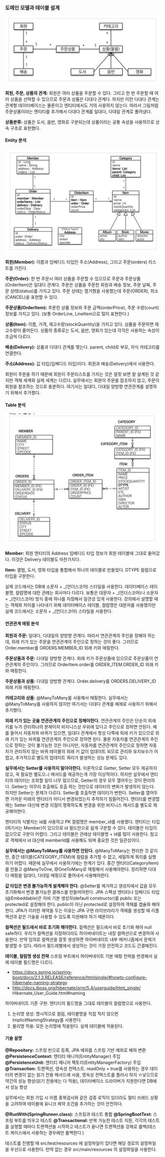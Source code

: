 ### 도메인 모델과 테이블 설계

![](image/1.png)

**회원, 주문, 상품의 관계:** 회원은 여러 상품을 주문할 수 있다. 그리고 한 번 주문할 때 여러 상품을 선택할 수 있으므로 
주문과 상품은 다대다 관계다. 하지만 이런 다대다 관계는 관계형 데이터베이스는 물론이고 엔티티에서도 거의 사용하지 않는다.
따라서 그림처럼 주문상품이라는 엔티티를 추가해서 다대다 관계를 일대다, 다대일 관계로 풀어냈다.

**상품분류:** 상품은 도서, 음반, 영화로 구분되는데 상품이라는 공통 속성을 사용하므로 상속 구조로 표현했다.

#### Entity 분석

![](image/2.png)

**회원(Member):** 이름과 임베디드 타입인 주소(Address), 그리고 주문(orders) 리스트를 가진다.

**주문(Order):** 한 번 주문시 여러 상품을 주문할 수 있으므로 주문과 주문상품(OrderItem)은 일대다 관계다.
주문은 상품을 주문한 회원과 배송 정보, 주문 날짜, 주문 상태(status)를 가지고 있다. 주문 상태는 열거형을 사용했는데
주문(ORDER), 취소(CANCEL)을 표현할 수 있다.

**주문상품(OrderItem):** 주문한 상품 정보와 주문 금액(orderPrice), 주문 수량(count) 정보를 가지고 있다.
(보통 OrderLine, LineItem으로 많이 표현한다.)

**상품(Item):** 이름, 가격, 재고수량(stockQuantity)을 가지고 있다. 상품을 주문하면 재고수량이 줄어든다.
상품의 종류로는 도서, 음반, 영화가 있는데 각각은 사용하는 속성이 조금씩 다르다.

**배송(Delivery):** 상품과 다대다 관계를 맺는다. parent, child로 부모, 자식 카테고리를 연결한다.

**주소(Address):** 값 타입(임베디드 타입)이다. 회원과 배송(Delivery)에서 사용한다.

회원이 주문을 하기 때문에 회원이 주문리스트를 가지는 것은 얼핏 보면 잘 설계된 것 같지만 객체 세계와 실제 세계는 다르다.
실무에서는 회원이 주문을 참조하지 않고, 주문이 회원을 참조하는 것으로 충분하다. 여기서는 일대다, 다대일 양방향 연관관계를
설명하기 위해서 추가했다.

#### Table 분석

![](image/3.png)

**Member:** 회원 엔티티의 Address 임베디드 타입 정보가 회원 테이블에 그대로 들어갔다. 이것은 Delivery 테이블도 마찬가지다.

**Item:** 앨범, 도서, 영화 타입을 통합해서 하나의 테이블로 만들었다. DTYPE 컬럼으로 타입을 구분한다.

실제 코드에서는 DB에 소문자 + _(언더스코어) 스타일을 사용한다.
데이터베이스 테이블명, 컬럼명에 대한 관례는 회사마다 다르다. 보통은 대문자 + _(언더스코어)나 소문자 + _(언더스코어) 
방식 중에 하나를 지정해서 일관성 있게 사용한다. 강의에서 설명할 때는 객체와 차이를 나타내기 위해 데이터베이스 테이블,
컬럼명은 대문자를 사용했지만 실제 코드에서는 소문자 + _(언더스코어) 스타일을 사용한다.

#### 연관관계 매핑 분석

**회원과 주문:** 일대다, 다대일의 양방향 관계다. 따라서 연관관계의 주인을 정해야 하는데, 외래 키가 있는 주문을
연관관계의 주인으로 정하는 것이 좋다. 그러므로 Order.member를 ORDERS.MEMBER_ID 외래 키와 매핑한다.

**주문상품과 주문:** 다대일 양방향 관계다. 외래 키가 주문상품에 있으므로 주문상품이 연관관계의 주인이다.
그러므로 OrderItem.order를 ORDER_ITEM.ORDER_ID 외래 키와 매핑한다.

**주문상품과 상품:** 다대일 양방향 관계다. Order.delivery를 ORDERS.DELIVERY_ID 외래 키와 매핑한다.

**카테고리와 상품:** @ManyToMany를 사용해서 매핑한다. 실무에서는 @ManyToMany를 사용하지 않지만
여기서는 다대다 관계를 예제로 사용하기 위해서 추가했다.

**외래 키가 있는 곳을 연관관계의 주인으로 정해야한다.**
연관관계의 주인은 단순히 외래 키를 누가 관리하냐의 문제이지 비지니스상 우위에 있다고 주인으로 정하면 안된다.
예를 들어서 자동차와 바퀴가 있으면, 일대다 관계에서 항상 다쪽에 외래 키가 있으므로 외래 키가 있는 바퀴를
연관관계의 주인으로 정하면 된다. 물론 자동차를 연관관계의 주인으로 정하는 것이 불가능한 것은 아니지만,
자동차를 연관관계의 주인으로 정하면 자동차가 관리하지 않는 바퀴 테이블의 외래 키 값이 업데이트 되므로
관리와 유지보수가 어렵고, 추가적으로 별도의 업데이트 쿼리가 발생하는 성능 문제도 있다.

**실무에서는 Setter를 사용하지 말아야한다.**
이론적으로 Getter, Setter 모두 제공하지 않고, 꼭 필요한 별도으ㅢ 메서드를 제공하는게 가장 이상적이다.
하지만 실무에서 엔티티의 데이터는 조회할 일이 너무 많으므로, Getter의 경우 모두 열어두는 것이 편리하다.
Getter는 아무리 호출해도 호출 하는 것만으로 데이터의 변화가 발생하지 않는다. 하지만 Setter는 문제가 다르다.
Setter를 호출하면 데이터가 변한다. Setter를 열어두면 가까운 미래의 엔티티가 어디서 변경되었는지 추적하기 힘들어진다.
엔티티를 변경할 때는 Setter 대신에 변경 지점이 명확하도록 변경을 위한 비지니스 메서드를 별도로 제공해야한다.

엔티티의 식별자는 id를 사용하고 PK 컬럼명은 member_id를 사용했다. 엔티티는 타입(여기서는 Member)이 있으므로
id 필드만으로 쉽게 구분할 수 있다. 테이블은 타입이 없으므로 구분이 어렵다. 그리고 테이블은 관례상 테이블명 + id를
많이 사용한다. 참고로 객체에서 id 대신에 memberId를 사용해도 되며 중요한 것은 일관성이다.

**실무에서는 @ManyToMany를 사용하면 안된다.**
@ManyToMany는 편리한 것 같지만, 중간 테이블(CATEGORY_ITEM)에 컬럼을 추가할 수 없고, 세밀하게 쿼리를 실행하기 어렵다.
때문에 실무에서 사용하기에는 한계가 있다. 중간 엔티티(CategoryItem)를 만들고 @ManyToOne, @OneToMany로 매핑해서 사용해야한다.
정리하면 다대다 매핑을 일대다, 다대일 매핑으로 풀어내서 사용해야한다.

**값 타입은 변경 불가능하게 설계해야 한다.**
@Setter를 제거하고 생성자에서 값을 모두 초기화해서 변경 불가능한 클래스를 만들어야한다.
JPA 스펙상 엔티티나 임베디드 타입(@Embeddable)은 자바 기본 생성자(default constructor)를 public 또는
protected로 설정해야 한다. public이 아닌 protected로 설정하여 객체를 캡슐화 해야한다.
JPA가 이러한 제약을 두는 이유는 JPA 구현 라이브러리가 객체를 생성할 때 리플렉션과 같은 기술을 사용할 수 있도록
지원해야 하기 때문이다.

**컬렉션은 필드에서 바로 초기화 해야한다.**
컬렉션은 필드에서 바로 초기화 해야 null safe하다.
우리가 컬렉션을 지정하더라도 하이버네이트는 내장 컬렉션으로 변경하여 사용한다.
만약 임의로 컬렉션을 잘못 생성하면 하이버네이트 내부 메커니즘에서 문제가 발생할 수 있다.
따라서 필드레벨에서 생성하는 것이 가장 안전하고 코드도 간결해진다.

**테이블, 컬럼명 생성 전략**
스프링 부트에서 하이버네이트 기본 매핑 전략을 번경해서 실제 테이블 필드명은 다르다.
- https://docs.spring.io/spring-boot/docs/2.1.3.RELEASE/reference/htmlsingle/#howto-configure-hibernate-naming-strategy 
- http://docs.jboss.org/hibernate/orm/5.4/userguide/html_single/ Hibernate_User_Guide.html#naming

하이버네이트 기존 구현: 엔티티의 필드명을 그대로 테이블의 컬럼명으로 사용한다.

1. 논리명 생성: 명시적으로 컬럼, 테이블명을 직접 적지 않으면 ImplicitNamingStrategy를 사용한다.
2. 물리명 적용: 모든 논리명에 적용된다. 실제 테이블에 적용된다.

#### 기술 설명

**@Repository:** 스프링 빈으로 등록, JPA 예외를 스프링 기반 예외로 예외 변환
**@PersistenceContext:** 엔티티 매니저(EntityManager) 주입
**@PersistenceUnit:** 엔티티 매니저 팩토리(EntityManagerFactory) 주입
**@Transaction:** 트랜잭션, 영속성 컨텍스트. readOnly = true를 사용하는 경우 데이터의 변경이 없는 읽기 전용 메서드에 사용,
영속성 컨텍스트를 플러시 하지 ㅇ낳으므로 약간의 성능 향상(읽기 전용에는 다 적용), 데이터베이스 드라이버가 지원한다면 DB에서 성능 향상

실무에서는 회원 가입 시 이름 중복검사와 같은 검증 로직이 있더라도 멀티 쓰레드 상황을 고려하여
테이블에 유니크 제약 조건을 추가하는 것이 안전하다.

**@RunWith(SpringRunner.class):** 스프링과 테스트 통합
**@SpringBootTest:** 스프링 부트를 띄우고 테스트
**@Transactional:** 반복 가능한 테스트 지원, 각각의 테스트를 실행할 때마다 트랜잭션을 시작하고
테스트가 끝나면 트랜잭션을 강제로 롤백(테스트 케이스에서 사용하는 경우에만 롤백한다.)

테스트를 진행할 때 src/test/resources 에 설정파일이 있다면 해당 경로의 설정파일을 우선으로 사용한다.
만약 없는 경우 src/main/resources 의 설정파일을 사용한다.